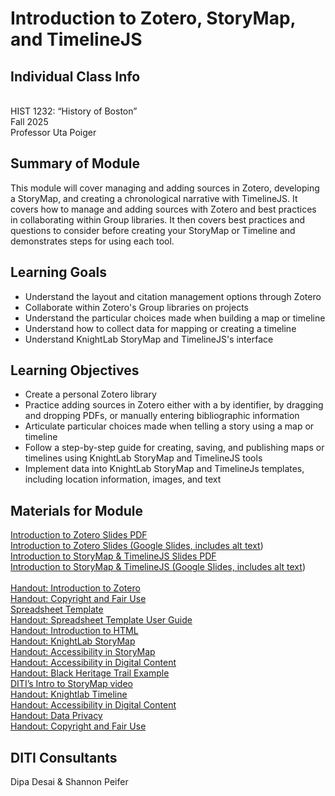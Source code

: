 # Introduction to Zotero, StoryMap, and TimelineJS

## Individual Class Info
<br>
HIST 1232: “History of Boston”
<br>
Fall 2025<br>
Professor Uta Poiger

## Summary of Module
This module will cover managing and adding sources in Zotero, developing a StoryMap, and creating a chronological narrative with TimelineJS. It covers how to manage and adding sources with Zotero and best practices in collaborating within Group libraries. It then covers best practices and questions to consider before creating your StoryMap or Timeline and demonstrates steps for using each tool. 

## Learning Goals
- Understand the layout and citation management options through Zotero
- Collaborate within Zotero's Group libraries on projects
- Understand the particular choices made when building a map or timeline
- Understand how to collect data for mapping or creating a timeline
- Understand KnightLab StoryMap and TimelineJS's interface 

## Learning Objectives
- Create a personal Zotero library 
- Practice adding sources in Zotero either with a by identifier, by dragging and dropping PDFs, or manually entering bibliographic information
- Articulate particular choices made when telling a story using a map or timeline
- Follow a step-by-step guide for creating, saving, and publishing maps or timelines using KnightLab StoryMap and TimelineJS tools
- Implement data into KnightLab StoryMap and TimelineJs templates, including location information, images, and text

## Materials for Module

[Introduction to Zotero Slides PDF](https://github.com/NULabNortheastern/digitalassignmentshowcase/blob/main/multi-domain-modules/fa25-poiger-hist1232-multi/FA25-Poiger-HIST1232-Zotero.pdf)
<br>
[Introduction to Zotero Slides (Google Slides, includes alt text](https://docs.google.com/presentation/d/1CtB575W52THeESHYnKHosKkmCQiXfoqw5rYX_1747eU/edit?usp=sharing))
<br>
[Introduction to StoryMap & TimelineJS Slides PDF](https://github.com/NULabNortheastern/digitalassignmentshowcase/blob/main/multi-domain-modules/fa25-poiger-hist1232-multi/FA25-Poiger-HIST1232-StoryMap%20%26%20Timeline.pdf)
<br>
[Introduction to StoryMap & TimelineJS (Google Slides, includes alt text](https://docs.google.com/presentation/d/17-3u1ftk_YapbQ8DSdgBpsJIe-9Dv-OHYpRxkSYp62U/edit?usp=sharing))
<br>
<br>
[Handout: Introduction to Zotero](https://github.com/NULabNortheastern/digitalassignmentshowcase/blob/2a9de85fa077636dd19360ab5eceb3e6aacf8f53/handouts/citation-management/Handout-Zotero.pdf)
<br>
[Handout: Copyright and Fair Use](https://github.com/NULabNortheastern/digitalassignmentshowcase/blob/1d414eee3ea6bbc545a951ba9426c71b15cb499f/handouts/general/Copyright-Fair-Use.pdf)
<br>
[Spreadsheet Template](https://docs.google.com/spreadsheets/d/1IIGtxKKhjFVPRMK7mr6MiX3FE6fDH-QYekYvNPwthG8/edit#gid=0)
<br>
[Handout: Spreadsheet Template User Guide](https://github.com/NULabNortheastern/digitalassignmentshowcase/blob/main/handouts/mapping/Handout-StoryMap_Spreadsheet_Template.pdf) 
<br>
[Handout: Introduction to HTML](https://github.com/NULabNortheastern/digitalassignmentshowcase/blob/main/handouts/HTML-Introduction.pdf)
<br>
[Handout: KnightLab StoryMap](https://github.com/NULabNortheastern/digitalassignmentshowcase/blob/master/handouts/mapping/Handout-StoryMap.pdf)
<br>
[Handout: Accessibility in StoryMap](https://github.com/NULabNortheastern/digitalassignmentshowcase/blob/master/handouts/mapping/Handout-Accessibility_StoryMap.pdf)
<br>
[Handout: Accessibility in Digital Content](https://github.com/NULabNortheastern/digitalassignmentshowcase/blob/main/handouts/general/Handout-Accessibility_in_Digital_Content.pdf)
<br>
[Handout: Black Heritage Trail Example](https://github.com/NULabNortheastern/digitalassignmentshowcase/blob/2a9de85fa077636dd19360ab5eceb3e6aacf8f53/handouts/mapping/Handout-Black_Heritage_Trail.pdf)
<br>
[DITI’s Intro to StoryMap video](https://youtu.be/X33ud7RYZFg)
<br>
[Handout: Knightlab Timeline](https://github.com/NULabNortheastern/digitalassignmentshowcase/blob/2a9de85fa077636dd19360ab5eceb3e6aacf8f53/handouts/data-visualization/Handout-Timeline.pdf)
<br>
[Handout: Accessibility in Digital Content](https://github.com/NULabNortheastern/digitalassignmentshowcase/blob/main/handouts/general/Handout-Accessibility_in_Digital_Content.pdf)
<br>
[Handout: Data Privacy](https://github.com/NULabNortheastern/digitalassignmentshowcase/blob/main/handouts/general/Handout_%20Data%20Privacy.pdf)
<br>
[Handout: Copyright and Fair Use](https://github.com/NULabNortheastern/digitalassignmentshowcase/blob/1d414eee3ea6bbc545a951ba9426c71b15cb499f/handouts/general/Copyright-Fair-Use.pdf)
<br>


## DITI Consultants
Dipa Desai & Shannon Peifer
